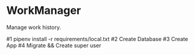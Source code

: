 # WorkManager

Manage work history.


#1 pipenv install -r requirements/local.txt
#2 Create Database
#3 Create App
#4 Migrate && Create super user
